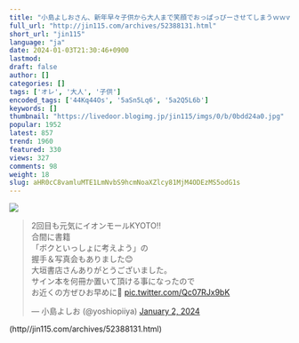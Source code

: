 ```yaml
---
title: "小島よしおさん、新年早々子供から大人まで笑顔でおっぱっぴーさせてしまうｗｗｗｗｗ "
full_url: "http://jin115.com/archives/52388131.html"
short_url: "jin115"
language: "ja"
date: 2024-01-03T21:30:46+0900
lastmod: 
draft: false
author: []
categories: []
tags: ['オレ', '大人', '子供']
encoded_tags: ['44Kq44Os', '5aSn5Lq6', '5a2Q5L6b']
keywords: []
thumbnail: "https://livedoor.blogimg.jp/jin115/imgs/0/b/0bdd24a0.jpg"
popular: 1952
latest: 857
trend: 1960
featured: 330
views: 327
comments: 98
weight: 18
slug: aHR0cC8vamluMTE1LmNvbS9hcmNoaXZlcy81MjM4ODEzMS5odG1s
---
```


![](https://livedoor.blogimg.jp/jin115/imgs/0/b/0bdd24a0.jpg)

<blockquote class='twitter-tweet'><p lang='ja' dir='ltr'>2回目も元気にイオンモールKYOTO‼️ <br>合間に書籍<br>「ボクといっしょに考えよう」の<br>握手＆写真会もありました😊<br>大垣書店さんありがとうございました。<br>サイン本を何冊か置いて頂ける事になったので<br>お近くの方ぜひお早めに🤩 <a href='https//t.co/Qc07RJx9bK'>pic.twitter.com/Qc07RJx9bK</a></p>— 小島よしお (@yoshiopiiya) <a href='https//twitter.com/yoshiopiiya/status/1742106097375428711?ref_src=twsrc%5Etfw'>January 2, 2024</a></blockquote> 

(http//jin115.com/archives/52388131.html)
